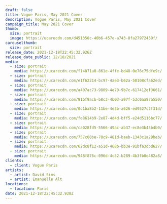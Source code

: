 ```yaml
---
draft: false
title: Vogue Paris, May 2021 Cover
description: Vogue Paris, May 2021 Cover
campaign_title: May 2021 Cover
thumb:
  size: portrait
  image: https://ucarecdn.com/d451350c-40b6-457e-a743-8fa27972439f/
carouselthumb:
  size: portrait
release_date: 2021-12-18T22:45:32.926Z
release_date_public: 12/18/2021
media:
  - size: portrait
    media: https://ucarecdn.com/f14871a0-861e-4ffe-bd48-0e76c75dfe9c/
  - size: portrait
    media: https://ucarecdn.com/e1f62214-bc97-4ae3-b62a-58108cfa62ed/
  - size: portrait
    media: https://ucarecdn.com/a407ac73-9809-4e70-9b7c-617412ef3661/
  - size: portrait
    media: https://ucarecdn.com/91bf9acb-b8c3-4b03-a97f-53c0aa87a550/
  - size: portrait
    media: https://ucarecdn.com/0c1ba8b2-11be-4e3b-a626-ed9527c2f31d/
  - size: portrait
    media: https://ucarecdn.com/fe8614b9-2e87-4d4d-bff5-e24d5116bc77/
  - size: portrait
    media: https://ucarecdn.com/ca028fd5-5566-49ac-ab37-ec8e3b43b4b0/
  - size: portrait
    media: https://ucarecdn.com/757c08be-78c9-481d-baeb-1343c1a29beb/
  - size: portrait
    media: https://ucarecdn.com/62dc8f12-a51d-468b-bb3e-91bfa3dbd627/
  - size: portrait
    media: https://ucarecdn.com/948f876c-096d-4c52-b289-4b3fb0e482a8/
clients:
  - client: Vogue Paris
artists:
  - artist: David Sims
  - artist: Emanuelle Alt
locations:
  - location: Paris
date: 2021-12-18T22:45:32.938Z
---
```

